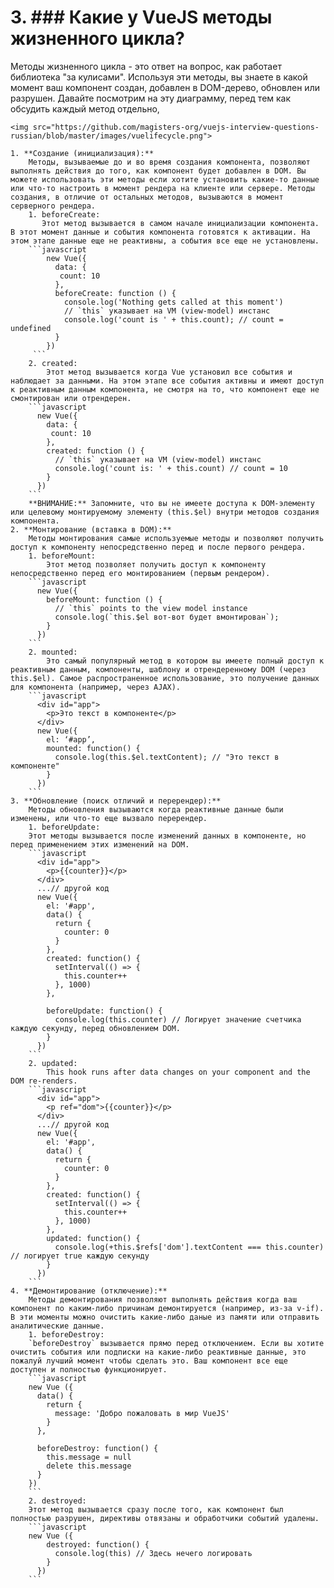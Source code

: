 # 3.  ### Какие у VueJS методы жизненного цикла?

Методы жизненного цикла - это ответ на вопрос, как работает библиотека "за кулисами". Используя эти методы, вы знаете в какой момент ваш компонент создан, добавлен в DOM-дерево, обновлен или разрушен. Давайте посмотрим на эту диаграмму, перед тем как обсудить каждый метод отдельно,

    <img src="https://github.com/magisters-org/vuejs-interview-questions-russian/blob/master/images/vuelifecycle.png">

    1. **Создание (инициализация):**
        Методы, вызываемые до и во время создания компонента, позволяют выполнять действия до того, как компонент будет добавлен в DOM. Вы можете использовать эти методы если хотите установить какие-то данные или что-то настроить в момент рендера на клиенте или сервере. Методы создания, в отличие от остальных методов, вызываются в момент серверного рендера.
        1. beforeCreate:
           Этот метод вызывается в самом начале инициализации компонента. В этот момент данные и события компонента готовятся к активации. На этом этапе данные еще не реактивны, а события все еще не установлены.
        ```javascript
            new Vue({
              data: {
               count: 10
              },
              beforeCreate: function () {
                console.log('Nothing gets called at this moment')
                // `this` указывает на VM (view-model) инстанс
                console.log('count is ' + this.count); // count = undefined
              }
            })
         ```
        2. created:
            Этот метод вызывается когда Vue установил все события и наблюдает за данными. На этом этапе все события активны и имеют доступ к реактивным данным компонента, не смотря на то, что компонент еще не смонтирован или отрендерен.
        ```javascript
          new Vue({
            data: {
             count: 10
            },
            created: function () {
              // `this` указывает на VM (view-model) инстанс
              console.log('count is: ' + this.count) // count = 10
            }
          })
        ```
        **ВНИМАНИЕ:** Запомните, что вы не имеете доступа к DOM-элементу или целевому монтируемому элементу (this.$el) внутри методов создания компонента.
    2. **Монтирование (вставка в DOM):**
        Методы монтирования самые используемые методы и позволяют получить доступ к компоненту непосредственно перед и после первого рендера.
        1. beforeMount:
            Этот метод позволяет получить доступ к компоненту непосредственно перед его монтированием (первым рендером).
        ```javascript
          new Vue({
            beforeMount: function () {
              // `this` points to the view model instance
              console.log(`this.$el вот-вот будет вмонтирован`);
            }
          })
        ```
        2. mounted:
            Это самый популярный метод в котором вы имеете полный доступ к реактивным данным, компоненты, шаблону и отрендеренному DOM (через this.$el). Самое распространенное использование, это получение данных для компонента (например, через AJAX).
        ```javascript
          <div id="app">
            <p>Это текст в компоненте</p>
          </div>
          new Vue({
            el: ‘#app’,
            mounted: function() {
              console.log(this.$el.textContent); // "Это текст в компоненте"
            }
          })
        ```
    3. **Обновление (поиск отличий и перерендер):**
        Методы обновления вызываются когда реактивные данные были изменены, или что-то еще вызвало перерендер.
        1. beforeUpdate:
        Этот методы вызывается после изменений данных в компоненте, но перед применением этих изменений на DOM.
        ```javascript
          <div id="app">
            <p>{{counter}}</p>
          </div>
          ...// другой код
          new Vue({
            el: '#app',
            data() {
              return {
                counter: 0
              }
            },
            created: function() {
              setInterval(() => {
                this.counter++
              }, 1000)
            },

            beforeUpdate: function() {
              console.log(this.counter) // Логирует значение счетчика каждую секунду, перед обновлением DOM.
            }
          })
        ```
        2. updated:
            This hook runs after data changes on your component and the DOM re-renders.
        ```javascript
          <div id="app">
            <p ref="dom">{{counter}}</p>
          </div>
          ...// другой код
          new Vue({
            el: '#app',
            data() {
              return {
                counter: 0
              }
            },
            created: function() {
              setInterval(() => {
                this.counter++
              }, 1000)
            },
            updated: function() {
              console.log(+this.$refs['dom'].textContent === this.counter) // логирует true каждую секунду
            }
          })
        ```
    4. **Демонтирование (отключение):**
        Методы демонтирования позволяют выполнять действия когда ваш компонент по каким-либо причинам демонтируется (например, из-за v-if). В эти моменты можно очистить какие-либо даные из памяти или отправить аналитические данные.
        1. beforeDestroy:
        `beforeDestroy` вызывается прямо перед отключением. Если вы хотите очистить события или подписки на какие-либо реактивные данные, это пожалуй лучший момент чтобы сделать это. Ваш компонент все еще доступен и полностью функционирует.
        ```javascript
        new Vue ({
          data() {
            return {
              message: 'Добро пожаловать в мир VueJS'
            }
          },

          beforeDestroy: function() {
            this.message = null
            delete this.message
          }
        })
        ```
        2. destroyed:
        Этот метод вызывается сразу после того, как компонент был полностью разрушен, директивы отвязаны и обработчики событий удалены.
        ```javascript
        new Vue ({
            destroyed: function() {
              console.log(this) // Здесь нечего логировать
            }
          })
        ```